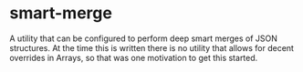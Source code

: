 # smart-merge

A utility that can be configured to perform deep smart merges of JSON structures. At the time this is written there is no utility that allows for decent overrides in Arrays, so that was one motivation to get this started.

